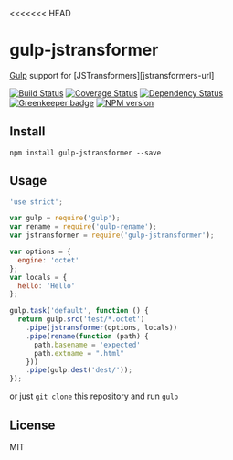 <<<<<<< HEAD
# gulp-jstransformer

[Gulp](http://gulpjs.com) support for [JSTransformers][jstransformers-url]

[![Build Status](https://img.shields.io/travis/jstransformers/gulp-jstransformer/master.svg)](https://travis-ci.org/jstransformers/gulp-jstransformer)
[![Coverage Status](https://img.shields.io/codecov/c/github/jstransformers/gulp-jstransformer/master.svg)](https://codecov.io/gh/jstransformers/gulp-jstransformer)
[![Dependency Status](https://img.shields.io/david/jstransformers/gulp-jstransformer/master.svg)](http://david-dm.org/jstransformers/gulp-jstransformer)
[![Greenkeeper badge](https://badges.greenkeeper.io/jstransformers/gulp-jstransformer.svg)](https://greenkeeper.io/)
[![NPM version](https://img.shields.io/npm/v/gulp-jstransformer.svg)](https://www.npmjs.org/package/gulp-jstransformer)

## Install
```
npm install gulp-jstransformer --save
```

## Usage

```js
'use strict';

var gulp = require('gulp');
var rename = require('gulp-rename');
var jstransformer = require('gulp-jstransformer');

var options = {
  engine: 'octet'
};
var locals = {
  hello: 'Hello'
};

gulp.task('default', function () {
  return gulp.src('test/*.octet')
    .pipe(jstransformer(options, locals))
    .pipe(rename(function (path) {
      path.basename = 'expected'
      path.extname = ".html"
    }))
    .pipe(gulp.dest('dest/'));
});
```

or just `git clone` this repository and run `gulp`

## License

MIT
